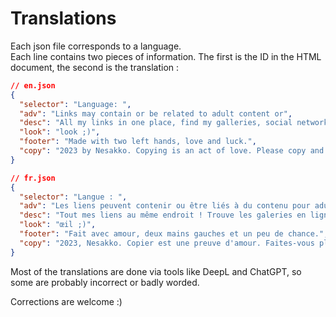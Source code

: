 # Translations

Each json file corresponds to a language.  
Each line contains two pieces of information. The first is the ID in the HTML document, the second is the translation :

```json
// en.json
{
  "selector": "Language: ",
  "adv": "Links may contain or be related to adult content or",
  "desc": "All my links in one place, find my galleries, social networks, support platforms, etc... Just take a ",
  "look": "look ;)",
  "footer": "Made with two left hands, love and luck.",
  "copy": "2023 by Nesakko. Copying is an act of love. Please copy and do what you want wih it."
}
```

```json
// fr.json
{
  "selector": "Langue : ",
  "adv": "Les liens peuvent contenir ou être liés à du contenu pour adulte ou ",
  "desc": "Tout mes liens au même endroit ! Trouve les galeries en ligne, les résaux sociaux, les platforme de soutien, etc... Jette y un ",
  "look": "œil ;)",
  "footer": "Fait avec amour, deux mains gauches et un peu de chance.",
  "copy": "2023, Nesakko. Copier est une preuve d'amour. Faites-vous plaisir, copier et faites en ce que vous voulez ! "
}
```


Most of the translations are done via tools like DeepL and ChatGPT, so some are probably incorrect or badly worded.

Corrections are welcome :)